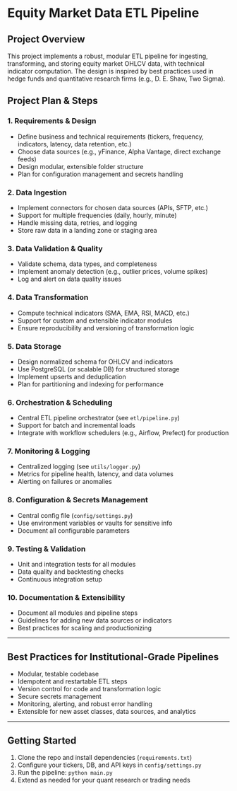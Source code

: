 # Equity Market Data ETL Pipeline

## Project Overview
This project implements a robust, modular ETL pipeline for ingesting, transforming, and storing equity market OHLCV data, with technical indicator computation. The design is inspired by best practices used in hedge funds and quantitative research firms (e.g., D. E. Shaw, Two Sigma).

## Project Plan & Steps

### 1. Requirements & Design
- Define business and technical requirements (tickers, frequency, indicators, latency, data retention, etc.)
- Choose data sources (e.g., yFinance, Alpha Vantage, direct exchange feeds)
- Design modular, extensible folder structure
- Plan for configuration management and secrets handling

### 2. Data Ingestion
- Implement connectors for chosen data sources (APIs, SFTP, etc.)
- Support for multiple frequencies (daily, hourly, minute)
- Handle missing data, retries, and logging
- Store raw data in a landing zone or staging area 

### 3. Data Validation & Quality
- Validate schema, data types, and completeness
- Implement anomaly detection (e.g., outlier prices, volume spikes)
- Log and alert on data quality issues 

### 4. Data Transformation
- Compute technical indicators (SMA, EMA, RSI, MACD, etc.)
- Support for custom and extensible indicator modules
- Ensure reproducibility and versioning of transformation logic

### 5. Data Storage
- Design normalized schema for OHLCV and indicators
- Use PostgreSQL (or scalable DB) for structured storage
- Implement upserts and deduplication
- Plan for partitioning and indexing for performance

### 6. Orchestration & Scheduling
- Central ETL pipeline orchestrator (see `etl/pipeline.py`)
- Support for batch and incremental loads
- Integrate with workflow schedulers (e.g., Airflow, Prefect) for production

### 7. Monitoring & Logging
- Centralized logging (see `utils/logger.py`)
- Metrics for pipeline health, latency, and data volumes
- Alerting on failures or anomalies

### 8. Configuration & Secrets Management
- Central config file (`config/settings.py`)
- Use environment variables or vaults for sensitive info
- Document all configurable parameters

### 9. Testing & Validation
- Unit and integration tests for all modules
- Data quality and backtesting checks
- Continuous integration setup

### 10. Documentation & Extensibility
- Document all modules and pipeline steps
- Guidelines for adding new data sources or indicators
- Best practices for scaling and productionizing

---

## Best Practices for Institutional-Grade Pipelines
- Modular, testable codebase
- Idempotent and restartable ETL steps
- Version control for code and transformation logic
- Secure secrets management
- Monitoring, alerting, and robust error handling
- Extensible for new asset classes, data sources, and analytics

---

## Getting Started
1. Clone the repo and install dependencies (`requirements.txt`)
2. Configure your tickers, DB, and API keys in `config/settings.py`
3. Run the pipeline: `python main.py`
4. Extend as needed for your quant research or trading needs

